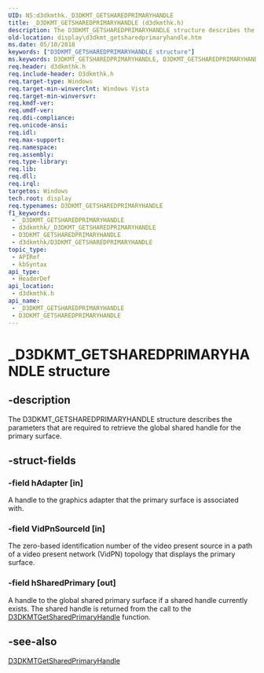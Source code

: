 ```yaml
---
UID: NS:d3dkmthk._D3DKMT_GETSHAREDPRIMARYHANDLE
title: _D3DKMT_GETSHAREDPRIMARYHANDLE (d3dkmthk.h)
description: The D3DKMT_GETSHAREDPRIMARYHANDLE structure describes the parameters that are required to retrieve the global shared handle for the primary surface.
old-location: display\d3dkmt_getsharedprimaryhandle.htm
ms.date: 05/10/2018
keywords: ["D3DKMT_GETSHAREDPRIMARYHANDLE structure"]
ms.keywords: D3DKMT_GETSHAREDPRIMARYHANDLE, D3DKMT_GETSHAREDPRIMARYHANDLE structure [Display Devices], OpenGL_Structs_322563d8-5546-4b10-bd74-101f3ffb633a.xml, _D3DKMT_GETSHAREDPRIMARYHANDLE, d3dkmthk/D3DKMT_GETSHAREDPRIMARYHANDLE, display.d3dkmt_getsharedprimaryhandle
req.header: d3dkmthk.h
req.include-header: D3dkmthk.h
req.target-type: Windows
req.target-min-winverclnt: Windows Vista
req.target-min-winversvr: 
req.kmdf-ver: 
req.umdf-ver: 
req.ddi-compliance: 
req.unicode-ansi: 
req.idl: 
req.max-support: 
req.namespace: 
req.assembly: 
req.type-library: 
req.lib: 
req.dll: 
req.irql: 
targetos: Windows
tech.root: display
req.typenames: D3DKMT_GETSHAREDPRIMARYHANDLE
f1_keywords:
 - _D3DKMT_GETSHAREDPRIMARYHANDLE
 - d3dkmthk/_D3DKMT_GETSHAREDPRIMARYHANDLE
 - D3DKMT_GETSHAREDPRIMARYHANDLE
 - d3dkmthk/D3DKMT_GETSHAREDPRIMARYHANDLE
topic_type:
 - APIRef
 - kbSyntax
api_type:
 - HeaderDef
api_location:
 - d3dkmthk.h
api_name:
 - _D3DKMT_GETSHAREDPRIMARYHANDLE
 - D3DKMT_GETSHAREDPRIMARYHANDLE
---
```


# _D3DKMT_GETSHAREDPRIMARYHANDLE structure


## -description

The D3DKMT_GETSHAREDPRIMARYHANDLE structure describes the parameters that are required to retrieve the global shared handle for the primary surface.

## -struct-fields

### -field hAdapter [in]

A handle to the graphics adapter that the primary surface is associated with.

### -field VidPnSourceId [in]

The zero-based identification number of the video present source in a path of a video present network (VidPN) topology that displays the primary surface.

### -field hSharedPrimary [out]

A handle to the global shared primary surface if a shared handle currently exists. The shared handle is returned from the call to the <a href="/windows-hardware/drivers/ddi/d3dkmthk/nf-d3dkmthk-d3dkmtgetsharedprimaryhandle">D3DKMTGetSharedPrimaryHandle</a> function.

## -see-also

<a href="/windows-hardware/drivers/ddi/d3dkmthk/nf-d3dkmthk-d3dkmtgetsharedprimaryhandle">D3DKMTGetSharedPrimaryHandle</a>

